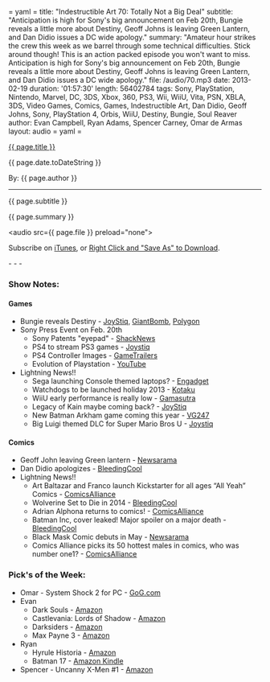 = yaml =
title: "Indestructible Art 70: Totally Not a Big Deal"
subtitle: "Anticipation is high for Sony's big announcement on Feb 20th, Bungie reveals a little more about Destiny,  Geoff Johns is leaving Green Lantern, and Dan Didio issues a DC wide apology."
summary: "Amateur hour strikes the crew this week as we barrel through some technical difficulties. Stick around though! This is an action packed episode you won't want to miss. Anticipation is high for Sony's big announcement on Feb 20th, Bungie reveals a little more about Destiny,  Geoff Johns is leaving Green Lantern, and Dan Didio issues a DC wide apology."
file: /audio/70.mp3
date: 2013-02-19
duration: '01:57:30'
length: 56402784
tags: Sony, PlayStation, Nintendo, Marvel, DC, 3DS, Xbox, 360, PS3, Wii, WiiU, Vita, PSN, XBLA, 3DS, Video Games, Comics, Games, Indestructible Art, Dan Didio, Geoff Johns, Sony, PlayStation 4, Orbis, WiiU, Destiny, Bungie, Soul Reaver
author: Evan Campbell, Ryan Adams,  Spencer Carney, Omar de Armas
layout: audio
= yaml =

<a href="{{ page.url }}" class='postTitleLink'><p class='postTitle'>{{ page.title }}</p></a>
<p class='postPublished'>{{ page.date.toDateString }}</p>
<p class='postAuthor'>By: {{ page.author }}</p>
<hr>
<p class='podcastSummary'>{{ page.subtitle }}</p>

<p class='podcastSummary'>{{ page.summary }}</p>

<audio src={{ page.file }} preload="none"></audio>
<p class='subLinks'>Subscribe on <a href='http://bit.ly/iapodcast'>iTunes</a>, or <a href={{ page.file }}>Right Click and "Save As" to Download</a>.</p>
- - -

### Show Notes: ###

#### Games ####
* Bungie reveals Destiny - 
[JoyStiq](http://www.joystiq.com/2013/02/17/bungie-reveals-destiny-an-always-on-persistent-world-adventu/), [GiantBomb](http://www.giantbomb.com/videos/a-grown-man-in-his-underwear-tells-you-about-desti/2300-7055/), [Polygon](http://www.polygon.com/2013/2/17/3993058/destiny-bungie-first-look-preview)
* Sony Press Event on Feb. 20th
	* Sony Patents "eyepad" - [ShackNews](http://www.shacknews.com/article/77860/sony-files-patent-for-eyepad)
	* PS4 to stream PS3 games - [Joystiq](http://www.joystiq.com/2013/02/15/wsj-new-playstation-to-stream-ps3-games/)
	* PS4 Controller Images - [GameTrailers](http://forums.gametrailers.com/viewtopic.php?f=23&t=1345970&start=0)
	* Evolution of Playstation - [YouTube](http://www.youtube.com/watch?v=U7w5i_YCFmQ&feature=player_embedded)
* Lightning News!!
	* Sega launching Console themed laptops? - [Engadget](http://www.engadget.com/2013/02/15/sega-themed-netbooks-beckon-japanese-mega-drive-and-dreamcast/)
	* Watchdogs to be launched holiday 2013 - [Kotaku](http://kotaku.com/5984553/watch-dogs-will-be-out-this-holiday-for-all-home-consoles-leaked-poster-says)
	* WiiU early performance is really low - [Gamasutra](http://www.gamasutra.com/view/news/186741/At_57K_sold_Wii_Us_January_performance_is_historically_abysmal.php#.USFGaKX2vnI)
	* Legacy of Kain maybe coming back? - [JoyStiq](http://www.joystiq.com/2013/02/10/square-enix-host-registers-wolfenstein-legacy-of-kain-domains/)
	* New Batman Arkham game coming this year - [VG247](http://www.vg247.com/2013/02/12/new-batman-arkham-due-in-2013-warner-financials-suggest-rumour/)
	* Big Luigi themed DLC for Super Mario Bros U - [Joystiq](http://www.joystiq.com/2013/02/14/super-luigi-u-dlc-announced-for-new-super-mario-bros-u-coming/)
  
#### Comics ####
* Geoff John leaving Green lantern - [Newsarama](http://www.newsarama.com/comics/geoff-johns-green-lantern-run-ends.html)
* Dan Didio apologizes - [BleedingCool](http://www.bleedingcool.com/2013/02/15/did-dan-didio-apologise-to-dc-comics-creators/)
* Lightning News!!
	* Art Baltazar and Franco launch Kickstarter for all ages “All Yeah” Comics - [ComicsAlliance](http://www.comicsalliance.com/2013/02/12/art-baltazar-franco-aw-yeah-comics-all-ages-kickstarter/)
	* Wolverine Set to Die in 2014 - [BleedingCool](http://www.bleedingcool.com/2013/02/15/the-death-of-wolverine-in-2014/)
	* Adrian Alphona returns to comics! - [ComicsAlliance](http://www.comicsalliance.com/2013/02/13/uncanny-x-force-adrian-alphona-sam-humphries-sketchbook-art-interview-marvel-now/)
	* Batman Inc, cover leaked! Major spoiler on a major death - [BleedingCool](http://www.bleedingcool.com/2013/02/15/the-man-who-spoiled-spider-man-does-it-again-with-batman-inc-8-spoilers/)
	* Black Mask Comic debuts in May - [Newsarama](http://www.newsarama.com/comics/black-mask-comics-steve-niles.html)
	* Comics Alliance picks its 50 hottest males in comics, who was number one1? - [ComicsAlliance](http://www.comicsalliance.com/2013/02/14/comics-sexiest-male-characters/)
	
### Pick's of the Week: ###
* Omar - System Shock 2 for PC - [GoG.com](http://www.gog.com/gamecard/system_shock_2)
* Evan
	* Dark Souls - [Amazon](http://www.amazon.com/gp/product/B004NRN5EO/ref=as_li_ss_tl?ie=UTF8&camp=1789&creative=390957&creativeASIN=B004NRN5EO&linkCode=as2&tag=indestart-20)
	* Castlevania: Lords of Shadow - [Amazon](http://www.amazon.com/gp/product/B002GPPPS4/ref=as_li_ss_tl?ie=UTF8&camp=1789&creative=390957&creativeASIN=B002GPPPS4&linkCode=as2&tag=indestart-20)
	* Darksiders - [Amazon](http://www.amazon.com/gp/product/B001D7T2VM/ref=as_li_ss_tl?ie=UTF8&camp=1789&creative=390957&creativeASIN=B001D7T2VM&linkCode=as2&tag=indestart-20)
	* Max Payne 3 - [Amazon](http://www.amazon.com/gp/product/B0022TNO7S/ref=as_li_ss_tl?ie=UTF8&camp=1789&creative=390957&creativeASIN=B0022TNO7S&linkCode=as2&tag=indestart-20)
* Ryan
	* Hyrule Historia - [Amazon](http://www.amazon.com/gp/product/1616550414/ref=as_li_ss_tl?ie=UTF8&camp=1789&creative=390957&creativeASIN=1616550414&linkCode=as2&tag=indestart-20)
	* Batman 17 - [Amazon Kindle](http://www.amazon.com/gp/product/B00BF3ZC0E/ref=as_li_ss_tl?ie=UTF8&camp=1789&creative=390957&creativeASIN=B00BF3ZC0E&linkCode=as2&tag=indestart-20)
* Spencer - Uncanny X-Men #1 - [Amazon](http://www.amazon.com/gp/product/B00BD8XD3E/ref=as_li_ss_tl?ie=UTF8&camp=1789&creative=390957&creativeASIN=B00BD8XD3E&linkCode=as2&tag=indestart-20)
